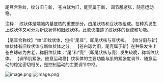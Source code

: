 尾豆合称纹，纹分旧与新，
苍白球为旧，尾壳属于新，
调节肌紧张，随意运动稳。

注释：
纹状体是端脑内基底核的重要部分，由尾状核和豆状核组成。在种系发生上纹状体又可分为新纹状体和旧纹状体。此歌诀描述了纹状体的组成和功能。

【尾豆合称纹】“纹”即纹状体，包括“尾豆”，即尾状核与豆状核。
【纹分旧与新】纹状体有旧纹状体与新纹状体之分。
【苍白球为旧，尾壳属于新】在种系发生上苍白球较为古老，称旧纹状体；“尾”和“壳”（即尾状核与壳）发生较晚，称新纹状体。
【调节肌紧张，随意运动稳】纹状体的主要功能与肌的紧张度调节、随意运动的稳定密切相关，是控制运动的主要调节中枢。

![image.png](https://picgo18719498306.oss-cn-guangzhou.aliyuncs.com/20250809154801456.png)
![image.png](https://picgo18719498306.oss-cn-guangzhou.aliyuncs.com/20250809154814866.png)
